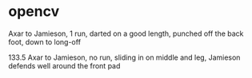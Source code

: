 # opencv
Axar to Jamieson, 1 run, darted on a good length, punched off the back foot, down to long-off

133.5 Axar to Jamieson, no run, sliding in on middle and leg, Jamieson defends well around the front pad


